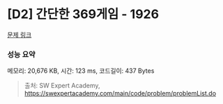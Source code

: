 # [D2] 간단한 369게임 - 1926 

[문제 링크](https://swexpertacademy.com/main/code/problem/problemDetail.do?contestProbId=AV5PTeo6AHUDFAUq) 

### 성능 요약

메모리: 20,676 KB, 시간: 123 ms, 코드길이: 437 Bytes



> 출처: SW Expert Academy, https://swexpertacademy.com/main/code/problem/problemList.do